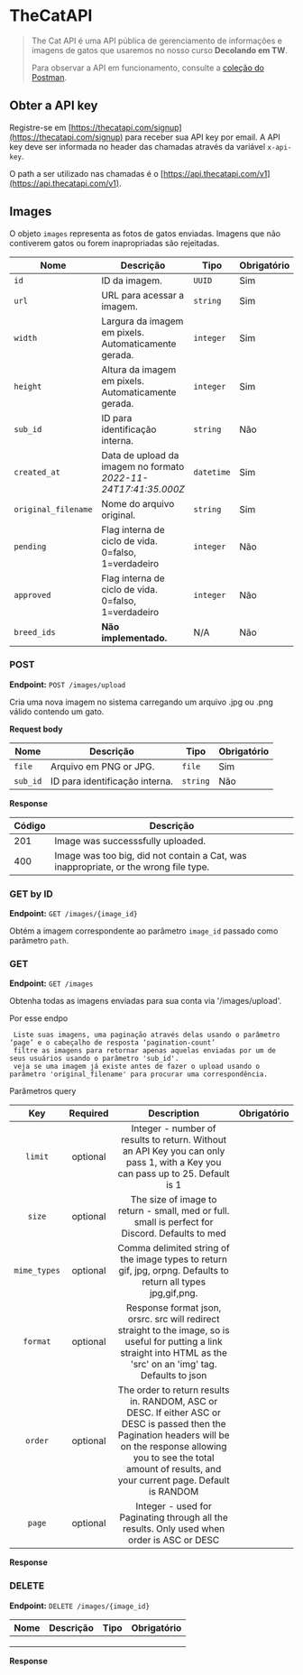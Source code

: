 # TheCatAPI

>
> The Cat API é uma API pública de gerenciamento de informações e imagens de gatos que usaremos no nosso curso **Decolando em TW**.
> 
> Para observar a API em funcionamento, consulte a [coleção do Postman](https://www.postman.com/winter-shuttle-98074/workspace/thecatapi/collection/22116190-45a163ae-36c7-4fbc-add6-eae0011333c5?action=share&creator=22116190).
>


## Obter a API key

Registre-se em [https://thecatapi.com/signup](https://thecatapi.com/signup) para receber sua API key por email. A API key deve ser informada no header das chamadas através da variável `x-api-key`.

O path a ser utilizado nas chamadas é o [https://api.thecatapi.com/v1](https://api.thecatapi.com/v1).

## Images

O objeto `images` representa as fotos de gatos enviadas. Imagens que não contiverem gatos ou forem inapropriadas são rejeitadas.

| Nome | Descrição | Tipo | Obrigatório |
|------|-----------|------|-------------|
| `id` | ID da imagem. | `UUID` | Sim |
| `url` | URL para acessar a imagem. | `string` | Sim |
| `width` | Largura da imagem em pixels. Automaticamente gerada. | `integer` | Sim |
| `height` | Altura da imagem em pixels. Automaticamente gerada. | `integer` | Sim |
| `sub_id` | ID para identificação interna. | `string` | Não |
| `created_at` | Data de upload da imagem no formato *2022-11-24T17:41:35.000Z* | `datetime` | Sim | 
| `original_filename` | Nome do arquivo original. | `string` | Sim | 
| `pending` | Flag interna de ciclo de vida. 0=falso, 1=verdadeiro | `integer` | Não | 
| `approved` | Flag interna de ciclo de vida. 0=falso, 1=verdadeiro | `integer` | Não | 
| `breed_ids` | **Não implementado.** | N/A | Não | 

### POST

**Endpoint:** `POST /images/upload`

Cria uma nova imagem no sistema carregando um arquivo .jpg ou .png válido contendo um gato.

**Request body**

| Nome | Descrição | Tipo | Obrigatório |
|------|-----------|------|-------------|
| `file` | Arquivo em PNG or JPG. | `file` | Sim |
| `sub_id` | ID para identificação interna. | `string` | Não |

**Response**

| Código | Descrição |
|------|-----------|
| 201 | Image was successsfully uploaded. |    
| 400 | Image was too big, did not contain a Cat, was inappropriate, or the wrong file type. |

### GET by ID

**Endpoint:** `GET /images/{image_id}`

Obtém a imagem correspondente ao parâmetro `image_id` passado como parâmetro `path`.

### GET

**Endpoint:** `GET /images`

Obtenha todas as imagens enviadas para sua conta via '/images/upload'.

Por esse endpo

     Liste suas imagens, uma paginação através delas usando o parâmetro ‘page’ e o cabeçalho de resposta ‘pagination-count’
     filtre as imagens para retornar apenas aquelas enviadas por um de seus usuários usando o parâmetro 'sub_id'.
     veja se uma imagem já existe antes de fazer o upload usando o parâmetro 'original_filename' para procurar uma correspondência.

Parâmetros query

|      Key     | Required |                                                                                                              Description                                                                                                              | Obrigatório |
|:------------:|:--------:|:-------------------------------------------------------------------------------------------------------------------------------------------------------------------------------------------------------------------------------------:|-------------|
| `limit`        | optional | Integer - number of results to return. Without an API Key you can only pass 1, with a Key you can pass up to 25. Default is 1                                                                                                         |             |
| `size`         | optional | The size of image to return - small, med or full. small is perfect for Discord. Defaults to med                                                                                                                                       |             |
| `mime_types`   | optional | Comma delimited string of the image types to return gif, jpg, orpng. Defaults to return all types jpg,gif,png.                                                                                                                        |             |
| `format`       | optional | Response format json, orsrc. src  will redirect straight to the image, so is useful for putting a link  straight into HTML as the 'src' on an 'img' tag. Defaults to json                                                             |             |
| `order`        | optional | The order to return results in. RANDOM, ASC or DESC. If either ASC or DESC  is passed then the Pagination headers will be on the response allowing  you to see the total amount of results, and your current page. Default  is RANDOM |             |
| `page`         | optional | Integer - used for Paginating through all the results. Only used when order is ASC or DESC                                                                                                                                            |             |

**Response**

### DELETE

**Endpoint:** `DELETE /images/{image_id}`

| Nome | Descrição | Tipo | Obrigatório |
|------|-----------|------|-------------|
|      |           |      |             |
|      |           |      |             |
|      |           |      |             |

**Response**
